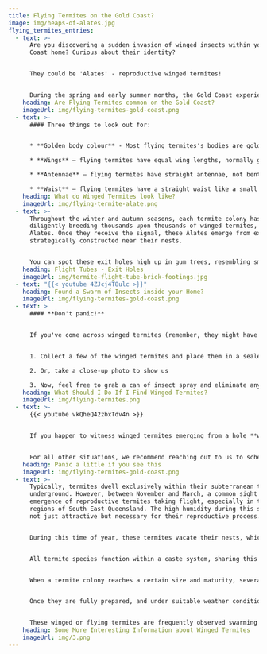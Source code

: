 ```yaml
---
title: Flying Termites on the Gold Coast?
image: img/heaps-of-alates.jpg
flying_termites_entries:
  - text: >-
      Are you discovering a sudden invasion of winged insects within your Gold
      Coast home? Curious about their identity? 


      They could be 'Alates' - reproductive winged termites!


      During the spring and early summer months, the Gold Coast experiences warm and humid nights, creating the ideal environment for reproductive termites to embark on mass flights in search of a mate to establish their own colonies. It's almost eerie how colonies throughout South East Queensland synchronize their activities for this night of opportunity!
    heading: Are Flying Termites common on the Gold Coast?
    imageUrl: img/flying-termites-gold-coast.png
  - text: >-
      #### Three things to look out for:


      * **Golden body colour** - Most flying termites's bodies are golden brown in colour.

      * **Wings** – flying termites have equal wing lengths, normally grey in colour. They do shed them once they land, so you might find a pile in your bathroom.

      * **Antennae** – flying termites have straight antennae, not bent like black ants'.

      * **Waist** – flying termites have a straight waist like a small cigar. Not pinched waist of flying black ants.
    heading: What do Winged Termites look like?
    imageUrl: img/flying-termite-alate.png
  - text: >-
      Throughout the winter and autumn seasons, each termite colony has been
      diligently breeding thousands upon thousands of winged termites, known as
      Alates. Once they receive the signal, these Alates emerge from exit holes
      strategically constructed near their nests.


      You can spot these exit holes high up in gum trees, resembling small wounds, or on the ground as 'mud towers'. The higher the exit hole, the better the chances for the winged termites to launch into the air and catch the breeze since they aren't particularly adept flyers. Essentially, they rely on the wind to carry them wherever it may lead.
    heading: Flight Tubes - Exit Holes
    imageUrl: img/termite-flight-tube-brick-footings.jpg
  - text: "{{< youtube 4ZJcj4T8ulc >}}"
    heading: Found a Swarm of Insects inside your Home?
    imageUrl: img/flying-termites-gold-coast.png
  - text: >
      #### **Don't panic!**


      If you've come across winged termites (remember, they might have already shed their wings) in your home, follow these steps:


      1. Collect a few of the winged termites and place them in a sealed plastic bag, then refrigerate them. This will help us accurately identify them as termites and not just ordinary black ants.

      2. Or, take a close-up photo to show us

      3. Now, feel free to grab a can of insect spray and eliminate any termites you see. We understand the urge!
    heading: What Should I Do If I Find Winged Termites?
    imageUrl: img/flying-termites.png
  - text: >-
      {{< youtube vkQheQ42zbxTdv4n >}}


      If you happen to witness winged termites emerging from a hole **within** your home, it's time to act urgently! Contact us right away.


      For all other situations, we recommend reaching out to us to schedule a comprehensive termite inspection. This will provide you with peace of mind, ensuring there are no termite-related issues in your home or garden.
    heading: Panic a little if you see this
    imageUrl: img/flying-termites-gold-coast.png
  - text: >-
      Typically, termites dwell exclusively within their subterranean tunnels
      underground. However, between November and March, a common sight is the
      emergence of reproductive termites taking flight, especially in the humid
      regions of South East Queensland. The high humidity during this season is
      not just attractive but necessary for their reproductive process.


      During this time of year, these termites vacate their nests, which can be found in trees, tree stumps, bushland, and even within homes, to embark on flights and establish new colonies. 


      All termite species function within a caste system, sharing this trait with ants as their only notable commonality. Among their castes are the winged reproductive alates, often referred to as flying termites. While they can be mistaken for flying ants, distinguishing between them is relatively straightforward.


      When a termite colony reaches a certain size and maturity, several thousand reproductive termites undergo wing development in preparation for a once-in-a-lifetime flight. This process can take several months, during which they receive the best nourishment and care. 


      Once they are fully prepared, and under suitable weather conditions (some swarm after rain, but most do so during highly humid conditions, typically at dusk), thousands upon thousands of them take flight from their nests in the area, primed to establish new colonies.


      These winged or flying termites are frequently observed swarming around lights, whether they are streetlights or outdoor lights left on. It is here that they encounter other termites of the same species, also swarming from their respective colonies. After this encounter, the fertilized Alates shed their wings and search for a suitable location to create a nest and initiate a new colony.
    heading: Some More Interesting Information about Winged Termites
    imageUrl: img/3.png
---
```

